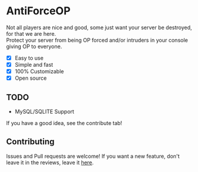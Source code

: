 # AntiForceOP
Not all players are nice and good, some just want your server be destroyed, for that we are here.<br>
Protect your server from being OP forced and/or intruders in your console giving OP to everyone.<br>

- [x] Easy to use
- [x] Simple and fast
- [x] 100% Customizable
- [x] Open source

## TODO

- MySQL/SQLITE Support

If you have a good idea, see the contribute tab!

## Contributing

Issues and Pull requests are welcome! If you want a new feature, don't leave it in the reviews, leave it [here](https://github.com/SSHStudios/issues).